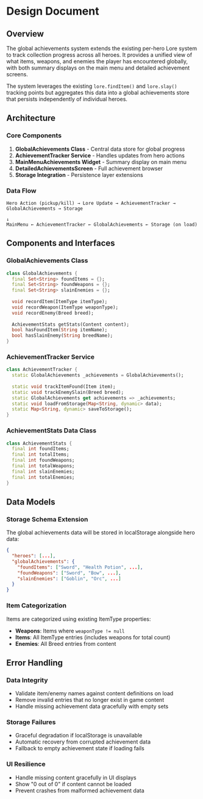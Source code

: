 # Design Document

## Overview

The global achievements system extends the existing per-hero Lore system to track collection progress across all heroes. It provides a unified view of what items, weapons, and enemies the player has encountered globally, with both summary displays on the main menu and detailed achievement screens.

The system leverages the existing `lore.findItem()` and `lore.slay()` tracking points but aggregates this data into a global achievements store that persists independently of individual heroes.

## Architecture

### Core Components

1. **GlobalAchievements Class** - Central data store for global progress
2. **AchievementTracker Service** - Handles updates from hero actions  
3. **MainMenuAchievements Widget** - Summary display on main menu
4. **DetailedAchievementsScreen** - Full achievement browser
5. **Storage Integration** - Persistence layer extensions

### Data Flow

```
Hero Action (pickup/kill) → Lore Update → AchievementTracker → GlobalAchievements → Storage
                                                                      ↓
MainMenu ← AchievementTracker ← GlobalAchievements ← Storage (on load)
```

## Components and Interfaces

### GlobalAchievements Class

```dart
class GlobalAchievements {
  final Set<String> foundItems = {};
  final Set<String> foundWeapons = {};  
  final Set<String> slainEnemies = {};
  
  void recordItem(ItemType itemType);
  void recordWeapon(ItemType weaponType);
  void recordEnemy(Breed breed);
  
  AchievementStats getStats(Content content);
  bool hasFoundItem(String itemName);
  bool hasSlainEnemy(String breedName);
}
```

### AchievementTracker Service

```dart
class AchievementTracker {
  static GlobalAchievements _achievements = GlobalAchievements();
  
  static void trackItemFound(Item item);
  static void trackEnemySlain(Breed breed);
  static GlobalAchievements get achievements => _achievements;
  static void loadFromStorage(Map<String, dynamic> data);
  static Map<String, dynamic> saveToStorage();
}
```

### AchievementStats Data Class

```dart
class AchievementStats {
  final int foundItems;
  final int totalItems;
  final int foundWeapons; 
  final int totalWeapons;
  final int slainEnemies;
  final int totalEnemies;
}
```

## Data Models

### Storage Schema Extension

The global achievements data will be stored in localStorage alongside hero data:

```json
{
  "heroes": [...],
  "globalAchievements": {
    "foundItems": ["Sword", "Health Potion", ...],
    "foundWeapons": ["Sword", "Bow", ...],
    "slainEnemies": ["Goblin", "Orc", ...]
  }
}
```

### Item Categorization

Items are categorized using existing ItemType properties:
- **Weapons**: Items where `weaponType != null`
- **Items**: All ItemType entries (includes weapons for total count)
- **Enemies**: All Breed entries from content

## Error Handling

### Data Integrity
- Validate item/enemy names against content definitions on load
- Remove invalid entries that no longer exist in game content
- Handle missing achievement data gracefully with empty sets

### Storage Failures
- Graceful degradation if localStorage is unavailable
- Automatic recovery from corrupted achievement data
- Fallback to empty achievement state if loading fails

### UI Resilience
- Handle missing content gracefully in UI displays
- Show "0 out of 0" if content cannot be loaded
- Prevent crashes from malformed achievement data

